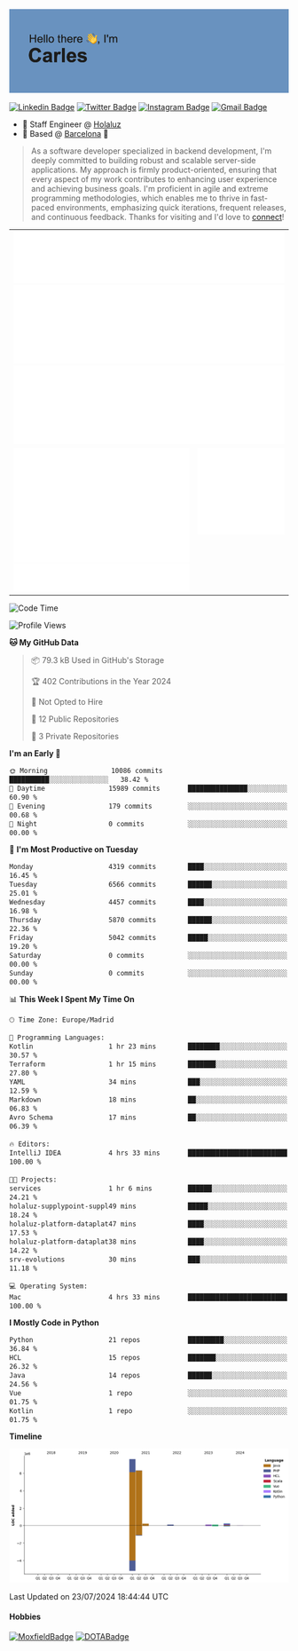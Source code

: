 <img src="header.png" alt="header">

[![Linkedin Badge](https://img.shields.io/badge/-cdespona-blue?style=flat&logo=Linkedin&logoColor=white&link=https://www.linkedin.com/in/carles-david-espona-casas-56219b11/)](https://www.linkedin.com/in/carles-david-espona-casas-56219b11/)
[![Twitter Badge](https://img.shields.io/badge/-@__cdespona-1ca0f1?style=flat&labelColor=1ca0f1&logo=twitter&logoColor=white&link=https://twitter.com/CDEspona)](https://twitter.com/CDEspona)
[![Instagram Badge](https://img.shields.io/badge/-@__cdespona-purple?style=flat&logo=instagram&logoColor=white&link=https://www.instagram.com/cdespona/)](https://www.instagram.com/cdespona/)
[![Gmail Badge](https://img.shields.io/badge/-cdespona-c14438?style=flat&logo=Gmail&logoColor=white&link=mailto:cdespona@gmail.com)](mailto:cdespona@gmail.com)

* 🔭 Staff Engineer @ [Holaluz](https://holaluz.com)
* 🏡 Based @ [Barcelona](https://www.google.es/maps/place/Barcelona) 💜

> As a software developer specialized in backend development, I'm deeply committed to building robust and scalable server-side applications. My approach is firmly product-oriented, ensuring that every aspect of my work contributes to enhancing user experience and achieving business goals. I'm proficient in agile and extreme programming methodologies, which enables me to thrive in fast-paced environments, emphasizing quick iterations, frequent releases, and continuous feedback. Thanks for visiting and I'd love to [connect](https://www.linkedin.com/in/carles-david-espona-casas-56219b11/)!

<table style="border-collapse: collapse; border: none;"> 
  <tbody>
  <tr style="border: none;">
    <td colspan="2" style="border: none; vertical-align: top;">
      <img src="summary.svg" alt="summary">
      <img src="activity-community.svg" alt="act-comm">
      <img src="repositories.svg" alt="repo">
    </td>
  </tr>
  <tr>
    <td style="border: none; vertical-align: top;">
      <img src="metrics.plugin.isocalendar.fullyear.svg" alt="calendar">
      <img src="topics.svg" alt="topics">
    </td>
    <td style="border: none; vertical-align: top;">
      <img src="achievements.svg" alt="achievements">
    </td>
  </tr>
  </tbody>
</table>

<!--START_SECTION:waka-->
![Code Time](http://img.shields.io/badge/Code%20Time-75%20hrs%2020%20mins-blue)

![Profile Views](http://img.shields.io/badge/Profile%20Views-0-blue)

**🐱 My GitHub Data** 

> 📦 79.3 kB Used in GitHub's Storage 
 > 
> 🏆 402 Contributions in the Year 2024
 > 
> 🚫 Not Opted to Hire
 > 
> 📜 12 Public Repositories 
 > 
> 🔑 3 Private Repositories 
 > 
**I'm an Early 🐤** 

```text
🌞 Morning                10086 commits       ██████████░░░░░░░░░░░░░░░   38.42 % 
🌆 Daytime                15989 commits       ███████████████░░░░░░░░░░   60.90 % 
🌃 Evening                179 commits         ░░░░░░░░░░░░░░░░░░░░░░░░░   00.68 % 
🌙 Night                  0 commits           ░░░░░░░░░░░░░░░░░░░░░░░░░   00.00 % 
```
📅 **I'm Most Productive on Tuesday** 

```text
Monday                   4319 commits        ████░░░░░░░░░░░░░░░░░░░░░   16.45 % 
Tuesday                  6566 commits        ██████░░░░░░░░░░░░░░░░░░░   25.01 % 
Wednesday                4457 commits        ████░░░░░░░░░░░░░░░░░░░░░   16.98 % 
Thursday                 5870 commits        ██████░░░░░░░░░░░░░░░░░░░   22.36 % 
Friday                   5042 commits        █████░░░░░░░░░░░░░░░░░░░░   19.20 % 
Saturday                 0 commits           ░░░░░░░░░░░░░░░░░░░░░░░░░   00.00 % 
Sunday                   0 commits           ░░░░░░░░░░░░░░░░░░░░░░░░░   00.00 % 
```


📊 **This Week I Spent My Time On** 

```text
🕑︎ Time Zone: Europe/Madrid

💬 Programming Languages: 
Kotlin                   1 hr 23 mins        ████████░░░░░░░░░░░░░░░░░   30.57 % 
Terraform                1 hr 15 mins        ███████░░░░░░░░░░░░░░░░░░   27.80 % 
YAML                     34 mins             ███░░░░░░░░░░░░░░░░░░░░░░   12.59 % 
Markdown                 18 mins             ██░░░░░░░░░░░░░░░░░░░░░░░   06.83 % 
Avro Schema              17 mins             ██░░░░░░░░░░░░░░░░░░░░░░░   06.39 % 

🔥 Editors: 
IntelliJ IDEA            4 hrs 33 mins       █████████████████████████   100.00 % 

🐱‍💻 Projects: 
services                 1 hr 6 mins         ██████░░░░░░░░░░░░░░░░░░░   24.21 % 
holaluz-supplypoint-suppl49 mins             █████░░░░░░░░░░░░░░░░░░░░   18.24 % 
holaluz-platform-dataplat47 mins             ████░░░░░░░░░░░░░░░░░░░░░   17.53 % 
holaluz-platform-dataplat38 mins             ████░░░░░░░░░░░░░░░░░░░░░   14.22 % 
srv-evolutions           30 mins             ███░░░░░░░░░░░░░░░░░░░░░░   11.18 % 

💻 Operating System: 
Mac                      4 hrs 33 mins       █████████████████████████   100.00 % 
```

**I Mostly Code in Python** 

```text
Python                   21 repos            █████████░░░░░░░░░░░░░░░░   36.84 % 
HCL                      15 repos            ███████░░░░░░░░░░░░░░░░░░   26.32 % 
Java                     14 repos            ██████░░░░░░░░░░░░░░░░░░░   24.56 % 
Vue                      1 repo              ░░░░░░░░░░░░░░░░░░░░░░░░░   01.75 % 
Kotlin                   1 repo              ░░░░░░░░░░░░░░░░░░░░░░░░░   01.75 % 
```



**Timeline**

![Lines of Code chart](https://raw.githubusercontent.com/cdespona/cdespona/main/assets/bar_graph.png)


 Last Updated on 23/07/2024 18:44:44 UTC
<!--END_SECTION:waka-->

#### Hobbies
[![MoxfieldBadge](https://img.shields.io/badge/MTG%20Commander-Cdespona-8A2BE2)](https://www.moxfield.com/users/Cdespona)
[![DOTABadge](https://img.shields.io/badge/DOTA2-GRV-red)](https://es.dotabuff.com/players/63807915)

